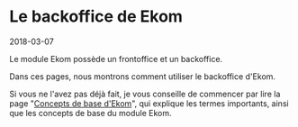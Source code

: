 Le backoffice de Ekom
==================
2018-03-07


Le module Ekom possède un frontoffice et un backoffice.

Dans ces pages, nous montrons comment utiliser le backoffice d'Ekom.

Si vous ne l'avez pas déjà fait, je vous conseille de commencer par lire la page "[Concepts de base d'Ekom](concept/concept-base.md)",
qui explique les termes importants, ainsi que les concepts de base du module Ekom.

